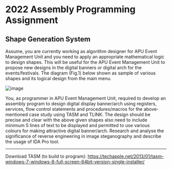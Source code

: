 # 2022 Assembly Programming Assignment
Shape Generation System
---------
Assume, you are currently working as algorithm designer for APU Event Management Unit and you need to apply an appropriate mathematical logic to design shapes. This will be useful for the APU Event Management Unit to propose new designs in the digital banners or digital arch for the events/festivals. The diagram (Fig.1) below shown as sample of various shapes and its logical design from the main menu.

![image](https://user-images.githubusercontent.com/60435524/173524133-31585f8f-65a3-441d-93b3-0a309a9f56fb.png)

You, as programmer in APU Event Management Unit, required to develop an assembly program to design digital display banner/arch using registers, services, flow control statements and procedures/macros for the above-mentioned case study using TASM and TLINK. The design should be precise and clear with the above given shapes also need to include minimum 5 lines of text to be displayed and permitted to use various colours for making attractive digital banner/arch. Research and analyse the significance of reverse engineering in image steganography and describe the usage of IDA Pro tool.   

---------------
Download TASM (to build to program): https://techapple.net/2013/01/tasm-windows-7-windows-8-full-screen-64bit-version-single-installer/

